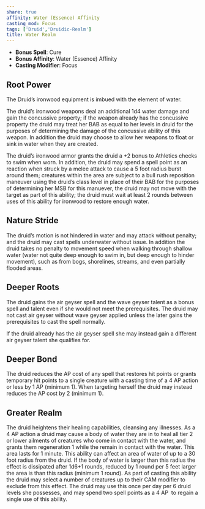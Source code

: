 ```yaml
---
share: true
affinity: Water (Essence) Affinity
casting_mod: Focus
tags: ['Druid','Druidic-Realm']
title: Water Realm
---
```

- **Bonus Spell**: Cure
- **Bonus Affinity**: Water (Essence) Affinity
- **Casting Modifier**: Focus
## Root Power
The Druid’s ironwood equipment is imbued with the element of water.

The druid’s ironwood weapons deal an additional 1d4 water damage and gain the concussive property; if the weapon already has the concussive property the druid may treat her BAB as equal to her levels in druid for the purposes of determining the damage of the concussive ability of this weapon. In addition the druid may choose to allow her weapons to float or sink in water when they are created.

The druid’s ironwood armor grants the druid a +2 bonus to Athletics checks to swim when worn. In addition, the druid may spend a spell point as an reaction when struck by a melee attack to cause a 5 foot radius burst around them; creatures within the area are subject to a bull rush reposition maneuver using the druid’s class level in place of their BAB for the purposes of determining her MSB for this manuever, the druid may not move with the target as part of this ability; the druid must wait at least 2 rounds between uses of this ability for ironwood to restore enough water.
## Nature Stride
The druid’s motion is not hindered in water and may attack without penalty; and the druid may cast spells underwater without issue. In addition the druid takes no penalty to movement speed when walking through shallow water (water not quite deep enough to swim in, but deep enough to hinder movement), such as from bogs, shorelines, streams, and even partially flooded areas.
## Deeper Roots
The druid gains the air geyser spell and the wave geyser talent as a bonus spell and talent even if she would not meet the prerequisites. The druid may not cast air geyser without wave geyser applied unless the later gains the prerequisites to cast the spell normally.

If the druid already has the air geyser spell she may instead gain a different air geyser talent she qualifies for.
## Deeper Bond
The druid reduces the AP cost of any spell that restores hit points or grants temporary hit points to a single creature with a casting time of a 4 AP action or less by 1 AP (minimum 1). When targeting herself the druid may instead reduces the AP cost by 2 (minimum 1).
## Greater Realm
The druid heightens their healing capabilities, cleansing any illnesses. As a 4 AP action a druid may cause a body of water they are in to heal all tier 2 or lower ailments of creatures who come in contact with the water, and grants them regeneration 1 while the remain in contact with the water. This area lasts for 1 minute. This ability can affect an area of water of up to a 30 foot radius from the druid. If the body of water is larger than this radius the effect is dissipated after 1d6+1 rounds, reduced by 1 round per 5 feet larger the area is than this radius (minimum 1 round). As part of casting this ability the druid may select a number of creatures up to their CAM modifier to exclude from this effect. The druid may use this once per day per 6 druid levels she possesses, and may spend two spell points as a 4 AP  to regain a single use of this ability.